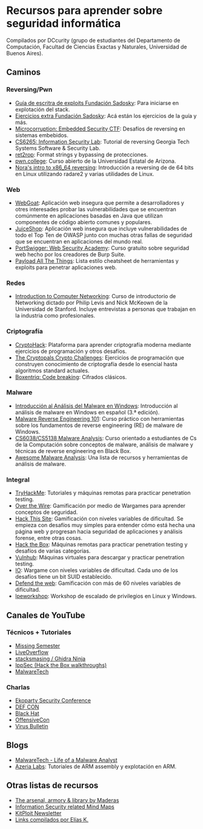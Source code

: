 # Recursos para aprender sobre seguridad informática

Compilados por DCcurity (grupo de estudiantes del Departamento de Computación, Facultad de Ciencias Exactas y Naturales, Universidad de Buenos Aires).

## Caminos

### Reversing/Pwn

- [Guía de escritra de exploits Fundación Sadosky](https://fundacion-sadosky.github.io/guia-escritura-exploits/): Para iniciarse en explotación del stack.
- [Ejercicios extra Fundación Sadosky](https://github.com/fundacion-sadosky/abopp): Acá están los ejercicios de la guía y más.
- [Microcorruption: Embedded Security CTF](https://microcorruption.com/): Desafíos de reversing en sistemas embebidos.
- [CS6265: Information Security Lab](https://tc.gts3.org/cs6265/2019/tut/index.html): Tutorial de reversing Georgia Tech Systems Software & Security Lab.
- [ret2rop](https://www.ret2rop.com/): Format strings y bypassing de protecciones.
- [pwn.college](https://pwn.college/): Curso abierto de la Universidad Estatal de Arizona.
- [Nora's intro to x86_64 reversing](https://nora.codes/tutorial/an-intro-to-x86_64-reverse-engineering/): Introducción a reversing de de 64 bits en Linux utilizando radare2 y varias utilidades de Linux.

### Web

- [WebGoat](https://github.com/WebGoat/WebGoat): Aplicación web insegura que permite a desarrolladores y otres interesades probar las vulnerabilidades que se encuentran comúnmente en aplicaciones basadas en Java que utilizan componentes de código abierto comunes y populares.
- [JuiceShop](https://github.com/bkimminich/juice-shop): Aplicación web insegura que incluye vulnerabilidades de todo el Top Ten de OWASP junto con muchas otras fallas de seguridad que se encuentran en aplicaciones del mundo real.
- [PortSwigger: Web Security Academy](https://portswigger.net/web-security): Curso gratuito sobre seguridad web hecho por los creadores de Burp Suite.
- [Payload All The Things](https://github.com/swisskyrepo/PayloadsAllTheThings): Lista estilo cheatsheet de herramientas y exploits para penetrar aplicaciones web.

### Redes
- [Introduction to Computer Networking](https://www.youtube.com/playlist?list=PLEAYkSg4uSQ2dr0XO_Nwa5OcdEcaaELSG): Curso de introductorio de Networking dictado por Philip Levis and Nick McKeown de la Universidad de Stanford. Incluye entrevistas a personas que trabajan en la industria como profesionales.

### Criptografía

- [CryptoHack](https://cryptohack.org): Plataforma para aprender criptografía moderna mediante ejercicios de programación y otros desafíos.
- [The Cryptopals Crypto Challenges](https://cryptopals.com/): Ejercicios de programación que construyen conocimiento de criptografía desde lo esencial hasta algoritmos standard actuales.
- [Boxentriq: Code breaking](https://www.boxentriq.com/code-breaking): Cifrados clásicos.

### Malware
- [Introducción al Análisis del Malware en Windows](https://miriadax.net/web/introduccion-al-analisis-del-malware-en-windows-3-edicion-): Introducción al análisis de malware en Windows en español (3.ª edición).
- [Malware Reverse Engineering 101](https://malwareunicorn.org/workshops/re101.html#0): Curso práctico con herramientas sobre los fundamentos de reverse engineering (RE) de malware de Windows.
- [CS6038/CS5138 Malware Analysis](https://class.malware.re/): Curso orientado a estudiantes de Cs de la Computación sobre conceptos de malware, análisis de malware y técnicas de reverse engineering en Black Box.
- [Awesome Malware Analysis](https://github.com/rshipp/awesome-malware-analysis): Una lista de recursos y herramientas de análisis de malware.

### Integral

- [TryHackMe](https://tryhackme.com/): Tutoriales y máquinas remotas para practicar penetration testing.
- [Over the Wire](https://overthewire.org/wargames/): Gamificación por medio de Wargames para aprender conceptos de seguridad. 
- [Hack This Site](https://hackthissite.org): Gamificación con niveles variables de dificultad. Se empieza con desafíos muy simples para entender cómo está hecha una página web y progresan hacia seguridad de aplicaciones y análisis forense, entre otras cosas.
- [Hack the Box](https://hackthebox.eu): Máquinas remotas para practicar penetration testing y desafíos de varias categorias.
- [Vulnhub](https://www.vulnhub.com/): Máquinas virtuales para descargar y practicar penetration testing.
- [IO](http://io.netgarage.org/): Wargame con niveles variables de dificultad. Cada uno de los desafíos tiene un bit SUID establecido.
- [Defend the web](https://defendtheweb.net/): Gamificación con más de 60 niveles variables de dificultad.
- [lpeworkshop](https://github.com/sagishahar/lpeworkshop): Workshop de escalado de privilegios en Linux y Windows.

## Canales de YouTube

### Técnicos + Tutoriales

- [Missing Semester](https://www.youtube.com/channel/UCuXy5tCgEninup9cGplbiFw)
- [LiveOverflow](https://www.youtube.com/channel/UClcE-kVhqyiHCcjYwcpfj9w)
- [stacksmasing / Ghidra Ninja](https://www.youtube.com/channel/UC3S8vxwRfqLBdIhgRlDRVzw)
- [IppSec (Hack the Box walkthroughs)](https://www.youtube.com/channel/UCa6eh7gCkpPo5XXUDfygQQA)
- [MalwareTech](https://www.youtube.com/c/MalwareTechBlog)

### Charlas

- [Ekoparty Security Conference](https://www.youtube.com/channel/UCiVNwNkoMapaeyr9o6XEonA)
- [DEF CON](https://www.youtube.com/user/DEFCONConference)
- [Black Hat](https://www.youtube.com/user/BlackHatOfficialYT)
- [OffensiveCon](https://www.youtube.com/channel/UCMNvAtT4ak2azKNk6UlB1QQ)
- [Virus Bulletin](https://www.youtube.com/user/virusbtn)

## Blogs

- [MalwareTech - Life of a Malware Analyst](https://www.malwaretech.com/)
- [Azeria Labs](https://azeria-labs.com/writing-arm-assembly-part-1/): Tutoriales de ARM assembly y explotación en ARM.

## Otras listas de recursos

- [The arsenal, armory & library by Maderas](https://pastebin.com/v8Mr2k95)
- [Information Security related Mind Maps](https://www.amanhardikar.com/mindmaps.html#)
- [KitPloit Newsletter](https://www.kitploit.com/)
- [Links compilados por Elías K.](https://pastebin.com/WQhRYB59)
